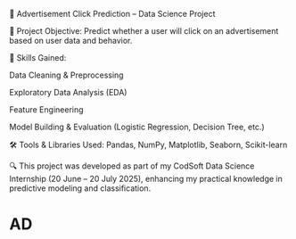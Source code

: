 📢 Advertisement Click Prediction – Data Science Project

📌 Project Objective: Predict whether a user will click on an advertisement based on user data and behavior.

🧠 Skills Gained:

Data Cleaning & Preprocessing

Exploratory Data Analysis (EDA)

Feature Engineering

Model Building & Evaluation (Logistic Regression, Decision Tree, etc.)


🛠 Tools & Libraries Used:
Pandas, NumPy, Matplotlib, Seaborn, Scikit-learn

🔍 This project was developed as part of my CodSoft Data Science Internship (20 June – 20 July 2025), enhancing my practical knowledge in predictive modeling and classification.
# AD
